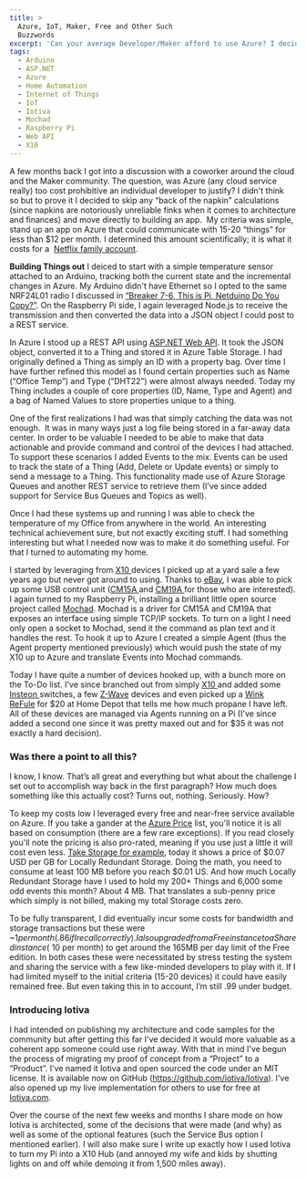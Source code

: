```yaml
---
title: >
  Azure, IoT, Maker, Free and Other Such
  Buzzwords
excerpt: 'Can your average Developer/Maker afford to use Azure? I decided to skip any “back of the napkin” calculations (since most napkins are notoriously unreliable finks when it comes to architecture and finances) and actually build something.  My criteria was simple, stand up an app on Azure that could communicate with 15-20 “things” for less than $12 per month. I determined this amount scientifically; it is what it costs for a 4-Screen Netflix account. I failed, it ended up being free. '
tags:
  - Arduino
  - ASP.NET
  - Azure
  - Home Automation
  - Internet of Things
  - IoT
  - Iotiva
  - Mochad
  - Raspberry Pi
  - Web API
  - X10
---
```

A few months back I got into a discussion with a coworker around the cloud and the Maker community. The question, was Azure (any cloud service really) too cost prohibitive an individual developer to justify? I didn't think so but to prove it I decided to skip any “back of the napkin” calculations (since napkins are notoriously unreliable finks when it comes to architecture and finances) and move directly to building an app.  My criteria was simple, stand up an app on Azure that could communicate with 15-20 “things” for less than $12 per month. I determined this amount scientifically; it is what it costs for a  <a href="http://netflix.com" target="_blank">Netflix family account</a>.

<strong>Building Things out</strong>
I deiced to start with a simple temperature sensor attached to an Arduino, tracking both the current state and the incremental changes in Azure. My Arduino didn't have Ethernet so I opted to the same NRF24L01 radio I discussed in <a href="http://massivescale.azurewebsites.net/breaker-7-6-this-is-pi-netduino-do-you-copy/" target="_blank">“Breaker 7-6, This is Pi, Netduino Do You Copy?”</a>. On the Raspberry Pi side, I again leveraged Node.js to receive the transmission and then converted the data into a JSON object I could post to a REST service.

In Azure I stood up a REST API using <a href="http://www.asp.net/web-api" target="_blank">ASP.NET Web API</a>. It took the JSON object, converted it to a Thing and stored it in Azure Table Storage. I had originally defined a Thing as simply an ID with a property bag. Over time I have further refined this model as I found certain properties such as Name (“Office Temp”) and Type (“DHT22”) were almost always needed. Today my Thing includes a couple of core properties (ID, Name, Type and Agent) and a bag of Named Values to store properties unique to a thing.

One of the first realizations I had was that simply catching the data was not enough.  It was in many ways just a log file being stored in a far-away data center. In order to be valuable I needed to be able to make that data actionable and provide command and control of the devices I had attached. To support these scenarios I added Events to the mix. Events can be used to track the state of a Thing (Add, Delete or Update events) or simply to send a message to a Thing. This functionality made use of Azure Storage Queues and another REST service to retrieve them (I’ve since added support for Service Bus Queues and Topics as well).

Once I had these systems up and running I was able to check the temperature of my Office from anywhere in the world. An interesting technical achievement sure, but not exactly exciting stuff. I had something interesting but what I needed now was to make it do something useful. For that I turned to automating my home.

I started by leveraging from <a href="http://http://www.x10.com/" target="_blank">X10 </a>devices I picked up at a yard sale a few years ago but never got around to using. Thanks to <a href="http://www.ebay.com/sch/i.html?_nkw=x10" target="_blank">eBay</a>, I was able to pick up some USB control unit (<a href="http://kbase.x10.com/wiki/CM15A" target="_blank">CM15A </a>and <a href="http://kbase.x10.com/wiki/CM19A" target="_blank">CM19A </a>for those who are interested). I again turned to my Raspberry Pi, installing a brilliant little open source project called <a href="http://x10linux.blogspot.com/2012/08/installing-mochad-on-raspberry-pi.html" target="_blank">Mochad</a>. Mochad is a driver for CM15A and CM19A that exposes an interface using simple TCP/IP sockets. To turn on a light I need only open a socket to Mochad, send it the command as plan text and it handles the rest. To hook it up to Azure I created a simple Agent (thus the Agent property mentioned previously) which would push the state of my X10 up to Azure and translate Events into Mochad commands.

Today I have quite a number of devices hooked up, with a bunch more on the To-Do list. I've since branched out from simply <a href="http://x10.com" target="_blank">X10 </a>and added some <a href="http://insteon.com" target="_blank">Insteon </a>switches, a few <a href="z-wave.com" target="_blank">Z-Wave</a> devices and even picked up a <a href="http://www.quirky.com/shop/732" target="_blank">Wink ReFule</a> for $20 at Home Depot that tells me how much propane I have left. All of these devices are managed via Agents running on a Pi (I've since added a second one since it was pretty maxed out and for $35 it was not exactly a hard decision).
### <strong>Was there a point to all this?</strong>
I know, I know. That’s all great and everything but what about the challenge I set out to accomplish way back in the first paragraph? How much does something like this actually cost? Turns out, nothing. Seriously. How?

To keep my costs low I leveraged every free and near-free service available on Azure. If you take a gander at the <a href="http://azure.microsoft.com/en-us/pricing/overview/" target="_blank">Azure Price</a> list, you'll notice it is all based on consumption (there are a few rare exceptions). If you read closely you'll note the pricing is also pro-rated, meaning if you use just a little it will cost even less. <a href="http://azure.microsoft.com/en-us/pricing/details/storage/" target="_blank">Take Storage for example</a>, today it shows a price of $0.07 USD per GB for Locally Redundant Storage. Doing the math, you need to consume at least 100 MB before you reach $0.01 US. And how much Locally Redundant Storage have I used to hold my 200+ Things and 6,000 some odd events this month? About 4 MB. That translates a sub-penny price which simply is not billed, making my total Storage costs zero.

To be fully transparent, I did eventually incur some costs for bandwidth and storage transactions but these were ~$1 per month (.86 if I recall correctly). I also upgraded from a Free instance to a Shared instance (~$10 per month) to get around the 165MB per day limit of the Free edition. In both cases these were necessitated by stress testing the system and sharing the service with a few like-minded developers to play with it. If I had limited myself to the initial criteria (15-20 devices) it could have easily remained free. But even taking this in to account, I’m still .99 under budget.
### <strong>Introducing Iotiva</strong>
I had intended on publishing my architecture and code samples for the community but after getting this far I've decided it would more valuable as a coherent app someone could use right away. With that in mind I've begun the process of migrating my proof of concept from a “Project” to a “Product”. I've named it Iotiva and open sourced the code under an MIT license. It is available now on GitHub (<a href="https://github.com/iotiva/Iotiva">https://github.com/iotiva/Iotiva</a>). I've also opened up my live implementation for others to use for free at <a href="http://www.iotiva.com" target="_blank">Iotiva.com</a>.

Over the course of the next few weeks and months I share mode on how Iotiva is architected, some of the decisions that were made (and why) as well as some of the optional features (such the Service Bus option I mentioned earlier). I will also make sure I write up exactly how I used Iotiva to turn my Pi into a X10 Hub (and annoyed my wife and kids by shutting lights on and off while demoing it from 1,500 miles away).